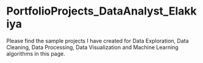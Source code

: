 # PortfolioProjects_DataAnalyst_Elakkiya
Please find the sample projects I have created for Data Exploration, Data Cleaning, Data Processing, Data Visualization and Machine Learning algorithms in this page.
